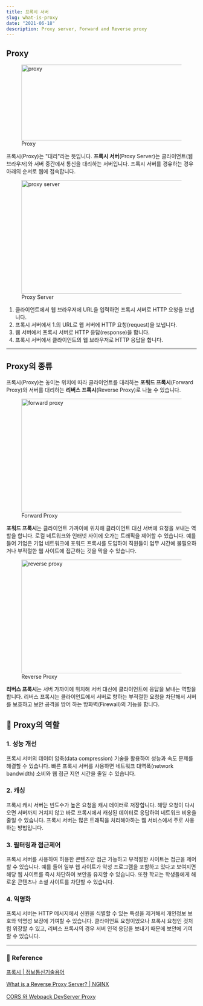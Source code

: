 ```yaml
---
title: 프록시 서버
slug: what-is-proxy
date: "2021-06-18"
description: Proxy server, Forward and Reverse proxy
---
```


## Proxy

<figure>
<img src="../images/proxy.png" alt="proxy" width="720" height="200" />
<figcaption>Proxy</figcaption>
</figure>

프록시(Proxy)는 "대리"라는 뜻입니다. **프록시 서버**(Proxy Server)는 클라이언트(웹 브라우저)와 서버 중간에서 통신을 대리하는 서버입니다. 프록시 서버를 경유하는 경우 아래의 순서로 웹에 접속합니다.

<figure>
<img src="../images/proxy-server.png" alt="proxy server" width="750" height="300" />
<figcaption>Proxy Server</figcaption>
</figure>

1. 클라이언트에서 웹 브라우저에 URL을 입력하면 프록시 서버로 HTTP 요청을 보냅니다.
2. 프록시 서버에서 1.의 URL로 웹 서버에 HTTP 요청(request)을 보냅니다.
3. 웹 서버에서 프록시 서버로 HTTP 응답(response)을 합니다.
4. 프록시 서버에서 클라이언트의 웹 브라우저로 HTTP 응답을 합니다.

---

## Proxy의 종류

프록시(Proxy)는 놓이는 위치에 따라 클라이언트를 대리하는 **포워드 프록시**(Forward Proxy)와 서버를 대리하는 **리버스 프록시**(Reverse Proxy)로 나눌 수 있습니다.

<figure>
<img src="../images/forward-proxy.png" alt="forward proxy" width="750" height="300" />
<figcaption>Forward Proxy</figcaption>
</figure>

**포워드 프록시**는 클라이언트 가까이에 위치해 클라이언트 대신 서버에 요청을 보내는 역할을 합니다. 로컬 네트워크와 인터넷 사이에 오가는 트래픽을 제어할 수 있습니다. 예를 들어 기업은 기업 네트워크에 포워드 프록시를 도입하여 직원들이 업무 시간에 불필요하거나 부적절한 웹 사이트에 접근하는 것을 막을 수 있습니다.

<figure>
<img src="../images/reverse-proxy.png" alt="reverse proxy" width="750" height="300" />
<figcaption>Reverse Proxy</figcaption>
</figure>

**리버스 프록시**는 서버 가까이에 위치해 서버 대신에 클라이언트에 응답을 보내는 역할을 합니다. 리버스 프록시는 클라이언트에서 서버로 향하는 부적절한 요청을 차단해서 서버를 보호하고 보안 공격을 방어 하는 방화벽(Firewall)의 기능을 합니다.

## 🔑 Proxy의 역할

### 1. 성능 개선

프록시 서버의 데이터 압축(data compression) 기술을 활용하여 성능과 속도 문제를 해결할 수 있습니다. 빠른 프록시 서버를 사용하면 네트워크 대역폭(network bandwidth) 소비와 웹 접근 지연 시간을 줄일 수 있습니다.

### 2. 캐싱

프록시 캐시 서버는 빈도수가 높은 요청을 캐시 데이터로 저장합니다. 해당 요청이 다시 오면 서버까지 거치지 않고 바로 프록시에서 캐싱된 데이터로 응답하여 네트워크 비용을 줄일 수 있습니다. 프록시 서버는 많은 트래픽을 처리해야하는 웹 서비스에서 주로 사용하는 방법입니다.

### 3. 필터링과 접근제어

프록시 서버를 사용하여 허용한 콘텐츠만 접근 가능하고 부적절한 사이트는 접근을 제어 할 수 있습니다. 예를 들어 일부 웹 사이트가 악성 프로그램을 포함하고 있다고 보여지면 해당 웹 사이트를 즉시 차단하여 보안을 유지할 수 있습니다. 또한 학교는 학생들에게 해로운 콘텐츠나 소셜 사이트를 차단할 수 있습니다.

### 4. 익명화

프록시 서버는 HTTP 메시지에서 신원을 식별할 수 있는 특성을 제거해서 개인정보 보호와 익명성 보장에 기여할 수 있습니다. 클라이언트 요청이었으나 프록시 요청인 것처럼 위장할 수 있고, 리버스 프록시의 경우 서버 인척 응답을 보내기 때문에 보안에 기여할 수 있습니다.

---

### 🔗 Reference

[프록시 | 정보통신기술용어](http://www.ktword.co.kr/test/view/view.php?nav=2&no=1829&sh=%ED%94%84%EB%A1%9D%EC%8B%9C)

[What is a Reverse Proxy Server? | NGINX](https://www.nginx.com/resources/glossary/reverse-proxy-server/)

[CORS 와 Webpack DevServer Proxy](https://react.vlpt.us/redux-middleware/09-cors-and-proxy.html)
